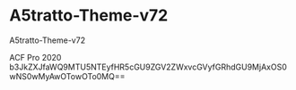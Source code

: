 # A5tratto-Theme-v72 
 A5tratto-Theme-v72 

ACF Pro 2020
b3JkZXJfaWQ9MTU5NTEyfHR5cGU9ZGV2ZWxvcGVyfGRhdGU9MjAxOS0wNS0wMyAwOTowOTo0MQ==